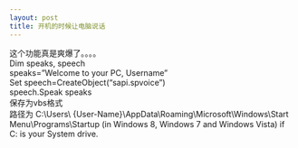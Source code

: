 ```yaml
---
layout: post
title: 开机的时候让电脑说话
---
```

这个功能真是爽爆了。。。。<br>
Dim speaks, speech<br>
speaks=”Welcome to your PC, Username”<br>
Set speech=CreateObject(“sapi.spvoice”)<br>
speech.Speak speaks<br>
保存为vbs格式<br>
路径为 C:\Users\ {User-Name}\AppData\Roaming\Microsoft\Windows\Start Menu\Programs\Startup (in Windows 8, Windows 7 and Windows Vista) if C: is your System drive.



